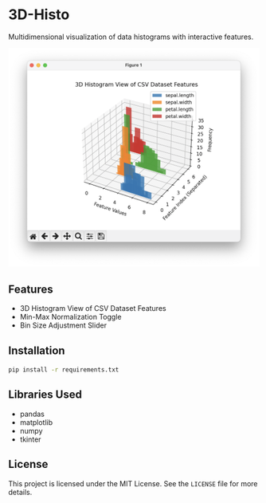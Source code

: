 # 3D-Histo

Multidimensional visualization of data histograms with interactive features.

![3D Histo](example.png)

## Features

- 3D Histogram View of CSV Dataset Features
- Min-Max Normalization Toggle
- Bin Size Adjustment Slider

## Installation

```bash
pip install -r requirements.txt
```

## Libraries Used

- pandas
- matplotlib
- numpy
- tkinter

## License

This project is licensed under the MIT License. See the `LICENSE` file for more details.
